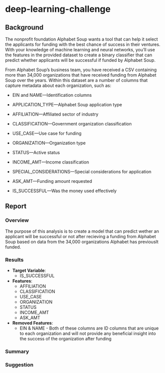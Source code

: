 # deep-learning-challenge
## Background
The nonprofit foundation Alphabet Soup wants a tool that can help it select the applicants for funding with the best chance of success in their ventures. With your knowledge of machine learning and neural networks, you’ll use the features in the provided dataset to create a binary classifier that can predict whether applicants will be successful if funded by Alphabet Soup.

From Alphabet Soup’s business team, you have received a CSV containing more than 34,000 organizations that have received funding from Alphabet Soup over the years. Within this dataset are a number of columns that capture metadata about each organization, such as:

* EIN and NAME—Identification columns

* APPLICATION_TYPE—Alphabet Soup application type

* AFFILIATION—Affiliated sector of industry

* CLASSIFICATION—Government organization classification

* USE_CASE—Use case for funding

* ORGANIZATION—Organization type

* STATUS—Active status

* INCOME_AMT—Income classification

* SPECIAL_CONSIDERATIONS—Special considerations for application

* ASK_AMT—Funding amount requested

* IS_SUCCESSFUL—Was the money used effectively

## Report

### Overview
The purpose of this analysis is to create a model that can predict wether an applicant will be successful or not after recieving a funding from Alphabet Soup based on data from the 34,000 organizations Alphabet has previouslt funded. 
### Results
* **Target Variable**:
  * IS_SUCCESSFUL
* **Features**:
  * AFFILIATION
  * CLASSIFICATION
  * USE_CASE
  * ORGANIZATION
  * STATUS
  * INCOME_AMT
  * ASK_AMT
* **Removed Features**:
  * EIN & NAME - Both of these columns are ID columns that are unique to each organization and will not provide any beneficial insight into the success of the organization after funding 

### Summary

### Suggestion
